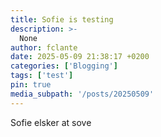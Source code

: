 ```yaml
---
title: Sofie is testing
description: >-
  None
author: fclante
date: 2025-05-09 21:38:17 +0200
categories: ['Blogging']
tags: ['test']
pin: true
media_subpath: '/posts/20250509'
---
```


Sofie elsker at sove
